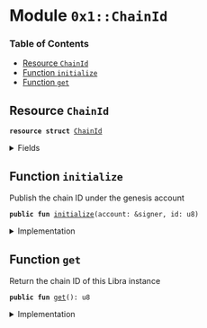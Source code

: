 
<a name="0x1_ChainId"></a>

# Module `0x1::ChainId`

### Table of Contents

-  [Resource `ChainId`](#0x1_ChainId_ChainId)
-  [Function `initialize`](#0x1_ChainId_initialize)
-  [Function `get`](#0x1_ChainId_get)



<a name="0x1_ChainId_ChainId"></a>

## Resource `ChainId`



<pre><code><b>resource</b> <b>struct</b> <a href="#0x1_ChainId">ChainId</a>
</code></pre>



<details>
<summary>Fields</summary>


<dl>
<dt>

<code>id: u8</code>
</dt>
<dd>

</dd>
</dl>


</details>

<a name="0x1_ChainId_initialize"></a>

## Function `initialize`

Publish the chain ID under the genesis account


<pre><code><b>public</b> <b>fun</b> <a href="#0x1_ChainId_initialize">initialize</a>(account: &signer, id: u8)
</code></pre>



<details>
<summary>Implementation</summary>


<pre><code><b>public</b> <b>fun</b> <a href="#0x1_ChainId_initialize">initialize</a>(account: &signer, id: u8) {
    <b>assert</b>(<a href="Timestamp.md#0x1_Timestamp_is_genesis">Timestamp::is_genesis</a>(), <a href="ErrorCode.md#0x1_ErrorCode_ENOT_GENESIS">ErrorCode::ENOT_GENESIS</a>());
    <b>assert</b>(
        <a href="Signer.md#0x1_Signer_address_of">Signer::address_of</a>(account) == <a href="CoreAddresses.md#0x1_CoreAddresses_GENESIS_ACCOUNT">CoreAddresses::GENESIS_ACCOUNT</a>(),
        <a href="ErrorCode.md#0x1_ErrorCode_ENOT_GENESIS_ACCOUNT">ErrorCode::ENOT_GENESIS_ACCOUNT</a>()
    );

    move_to(account, <a href="#0x1_ChainId">ChainId</a> { id })
}
</code></pre>



</details>

<a name="0x1_ChainId_get"></a>

## Function `get`

Return the chain ID of this Libra instance


<pre><code><b>public</b> <b>fun</b> <a href="#0x1_ChainId_get">get</a>(): u8
</code></pre>



<details>
<summary>Implementation</summary>


<pre><code><b>public</b> <b>fun</b> <a href="#0x1_ChainId_get">get</a>(): u8 <b>acquires</b> <a href="#0x1_ChainId">ChainId</a> {
    borrow_global&lt;<a href="#0x1_ChainId">ChainId</a>&gt;(<a href="CoreAddresses.md#0x1_CoreAddresses_GENESIS_ACCOUNT">CoreAddresses::GENESIS_ACCOUNT</a>()).id
}
</code></pre>



</details>
